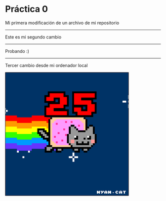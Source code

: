  # Práctica 0

Mi primera modificación de un archivo
de mi repositorio

*************************************
Este es mi segundo cambio
*************************************
Probando :)


-------------------------------------
Tercer cambio desde mi ordenador local

![](Ejercicio2-img1.gif)
